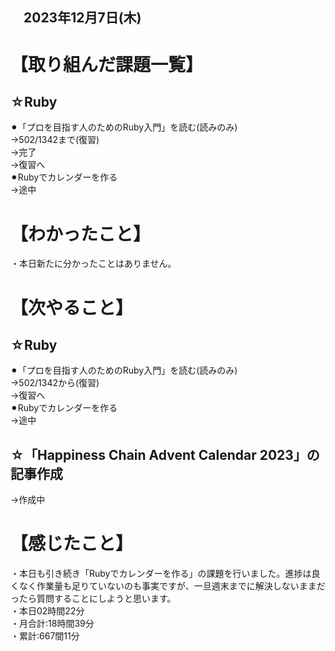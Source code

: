 ## 　2023年12月7日(木)
# 【取り組んだ課題一覧】
## ☆Ruby
⚫︎「プロを目指す人のためのRuby入門」を読む(読みのみ)<br>
→502/1342まで(復習)<br>
→完了<br>
→復習へ<br>
⚫︎Rubyでカレンダーを作る<br>
→途中<br>
# 【わかったこと】
・本日新たに分かったことはありません。<br>
# 【次やること】
## ☆Ruby
⚫︎「プロを目指す人のためのRuby入門」を読む(読みのみ)<br>
→502/1342から(復習)<br>
→復習へ<br>
⚫︎Rubyでカレンダーを作る<br>
→途中<br>
## ☆「Happiness Chain Advent Calendar 2023」の記事作成
→作成中<br>
# 【感じたこと】
・本日も引き続き「Rubyでカレンダーを作る」の課題を行いました。進捗は良くなく作業量も足りていないのも事実ですが、一旦週末までに解決しないままだったら質問することにしようと思います。<br>
・本日02時間22分<br>
・月合計:18時間39分<br>
・累計:667間11分<br>
